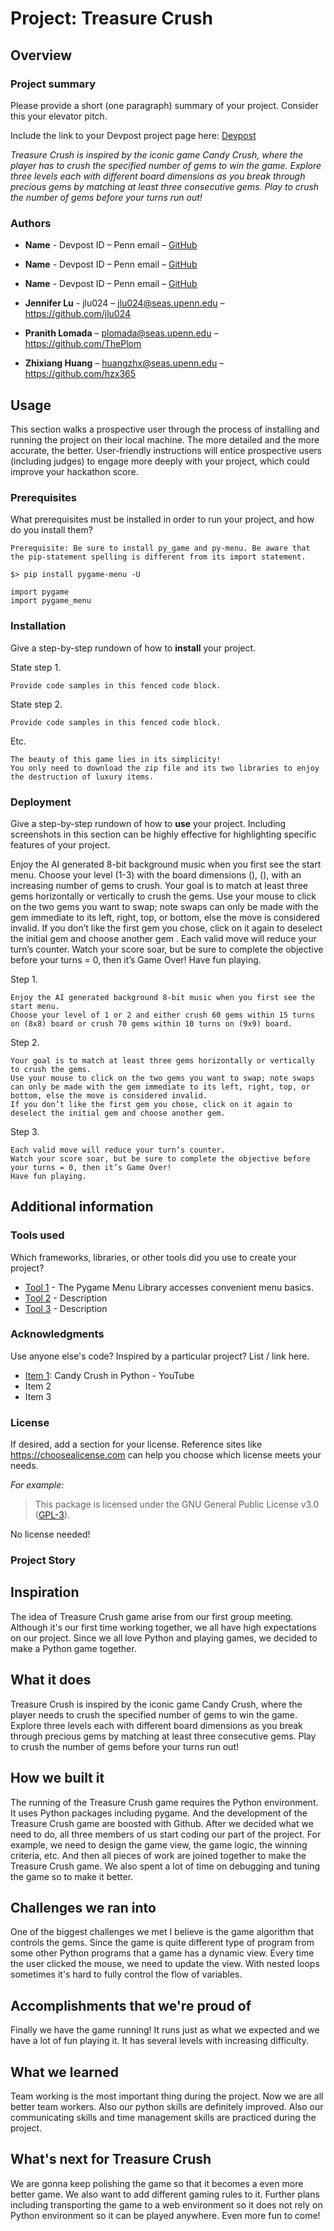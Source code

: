 # Project: Treasure Crush

## Overview

### Project summary

Please provide a short (one paragraph) summary of your project. Consider this your elevator pitch.

Include the link to your Devpost project page here: [Devpost](https://...)

*Treasure Crush is inspired by the iconic game Candy Crush, where the player has to crush the specified number of gems to win the game. Explore three levels each with different board dimensions as you break through precious gems by matching at least three consecutive gems. Play to crush the number of gems before your turns run out!* 

### Authors

* **Name** - Devpost ID – Penn email – [GitHub](https://github.com/user_name)
* **Name** - Devpost ID – Penn email – [GitHub](https://github.com/user_name)
* **Name** - Devpost ID – Penn email – [GitHub](https://github.com/user_name)

* **Jennifer Lu** - jlu024 – jlu024@seas.upenn.edu – https://github.com/jlu024
* **Pranith Lomada** – plomada@seas.upenn.edu – https://github.com/ThePlom
* **Zhixiang Huang** – huangzhx@seas.upenn.edu – https://github.com/hzx365

## Usage

This section walks a prospective user through the process of installing and running the project on their local machine. The more detailed and the more accurate, the better. User-friendly instructions will entice prospective users (including judges) to engage more deeply with your project, which could improve your hackathon score.

### Prerequisites

What prerequisites must be installed in order to run your project, and how do you install them?

```
Prerequisite: Be sure to install py_game and py-menu. Be aware that the pip-statement spelling is different from its import statement. 

$> pip install pygame-menu -U

import pygame
import pygame_menu

```

### Installation

Give a step-by-step rundown of how to **install** your project.

State step 1.
```
Provide code samples in this fenced code block.
```

State step 2.
```
Provide code samples in this fenced code block.
```

Etc.

```
The beauty of this game lies in its simplicity! 
You only need to download the zip file and its two libraries to enjoy the destruction of luxury items.

```

### Deployment

Give a step-by-step rundown of how to **use** your project. Including screenshots in this section can be highly effective for highlighting specific features of your project.

Enjoy the AI generated 8-bit background music when you first see the start menu. Choose your level (1-3) with the board dimensions (), (),  with an increasing number of gems to crush.
Your goal is to match at least three gems horizontally or vertically to crush the gems. Use your mouse to click on the two gems you want to swap; note swaps can only be made with the gem immediate to its left, right, top, or bottom, else the move is considered invalid. If you don’t like the first gem you chose, click on it again to deselect the initial gem and choose another gem .
Each valid move will reduce your turn’s counter. Watch your score soar, but be sure to complete the objective before your turns = 0, then it’s Game Over! Have fun playing.

Step 1.
```
Enjoy the AI generated background 8-bit music when you first see the start menu. 
Choose your level of 1 or 2 and either crush 60 gems within 15 turns on (8x8) board or crush 70 gems within 10 turns on (9x9) board.
```

Step 2.
```
Your goal is to match at least three gems horizontally or vertically to crush the gems. 
Use your mouse to click on the two gems you want to swap; note swaps can only be made with the gem immediate to its left, right, top, or bottom, else the move is considered invalid. 
If you don’t like the first gem you chose, click on it again to deselect the initial gem and choose another gem.
```
Step 3.
```
Each valid move will reduce your turn’s counter. 
Watch your score soar, but be sure to complete the objective before your turns = 0, then it’s Game Over! 
Have fun playing.
```

## Additional information

### Tools used

Which frameworks, libraries, or other tools did you use to create your project?

* [Tool 1](https://pygame-menu.readthedocs.io/en/4.2.8/) - The Pygame  Menu Library accesses convenient menu basics.
* [Tool 2](https://maven.apache.org/) - Description
* [Tool 3](https://maven.apache.org/) - Description

### Acknowledgments

Use anyone else's code? Inspired by a particular project? List / link here.

* [Item 1](https://www.youtube.com/watch?v=PQPfpaQelbI): Candy Crush in Python - YouTube
* Item 2
* Item 3

### License

If desired, add a section for your license. Reference sites like https://choosealicense.com can help you choose which license meets your needs.

*For example:*

>This package is licensed under the GNU General Public License v3.0 (<a href="https://choosealicense.com/licenses/gpl-3.0/" target="_blank">GPL-3</a>).

No license needed!

### Project Story
## Inspiration
The idea of Treasure Crush game arise from our first group meeting. Although it's our first time working together, we all have high expectations on our project. Since we all love Python and playing games, we decided to make a Python game together. 
## What it does
Treasure Crush is inspired by the iconic game Candy Crush, where the player needs to crush the specified number of gems to win the game. Explore three levels each with different board dimensions as you break through precious gems by matching at least three consecutive gems. Play to crush the number of gems before your turns run out!
## How we built it
The running of the Treasure Crush game requires the Python environment. It uses Python packages including pygame. And the development of the Treasure Crush game are boosted with Github. After we decided what we need to do, all three members of us start coding our part of the project. For example, we need to design the game view, the game logic, the winning criteria, etc. And then all pieces of work are joined together to make the Treasure Crush game. We also spent a lot of time on debugging and tuning the game so to make it better.
## Challenges we ran into
One of the biggest challenges we met I believe is the game algorithm that controls the gems. Since the game is quite different type of program from some other Python programs that a game has a dynamic view. Every time the user clicked the mouse, we need to update the view. With nested loops sometimes it's hard to fully control the flow of variables.
## Accomplishments that we're proud of
Finally we have the game running! It runs just as what we expected and we have a lot of fun playing it. It has several levels with increasing difficulty.
## What we learned
Team working is the most important thing during the project.  Now we are all better team workers. Also our python skills are definitely improved. Also our communicating skills and time management skills are practiced during the project.
## What's next for Treasure Crush
We are gonna keep polishing the game so that it becomes a even more better game. We also want to add different gaming rules to it. Further plans including transporting the game to a web environment so it does not rely on Python environment so it can be played anywhere. Even more fun to come!

